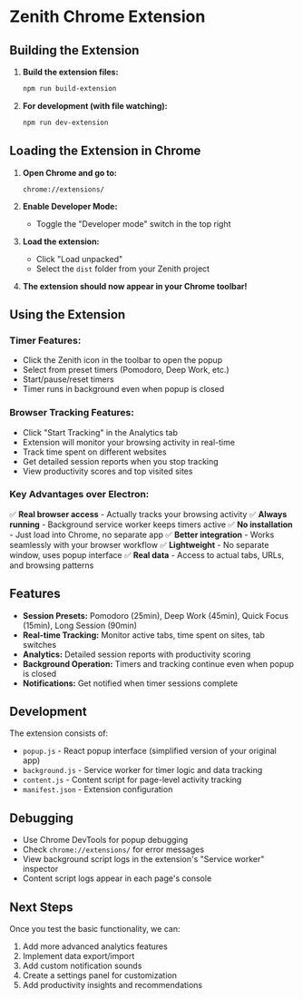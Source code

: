 # Zenith Chrome Extension

## Building the Extension

1. **Build the extension files:**

   ```bash
   npm run build-extension
   ```

2. **For development (with file watching):**
   ```bash
   npm run dev-extension
   ```

## Loading the Extension in Chrome

1. **Open Chrome and go to:**

   ```
   chrome://extensions/
   ```

2. **Enable Developer Mode:**

   - Toggle the "Developer mode" switch in the top right

3. **Load the extension:**

   - Click "Load unpacked"
   - Select the `dist` folder from your Zenith project

4. **The extension should now appear in your Chrome toolbar!**

## Using the Extension

### Timer Features:

- Click the Zenith icon in the toolbar to open the popup
- Select from preset timers (Pomodoro, Deep Work, etc.)
- Start/pause/reset timers
- Timer runs in background even when popup is closed

### Browser Tracking Features:

- Click "Start Tracking" in the Analytics tab
- Extension will monitor your browsing activity in real-time
- Track time spent on different websites
- Get detailed session reports when you stop tracking
- View productivity scores and top visited sites

### Key Advantages over Electron:

✅ **Real browser access** - Actually tracks your browsing activity
✅ **Always running** - Background service worker keeps timers active
✅ **No installation** - Just load into Chrome, no separate app
✅ **Better integration** - Works seamlessly with your browser workflow
✅ **Lightweight** - No separate window, uses popup interface
✅ **Real data** - Access to actual tabs, URLs, and browsing patterns

## Features

- **Session Presets:** Pomodoro (25min), Deep Work (45min), Quick Focus (15min), Long Session (90min)
- **Real-time Tracking:** Monitor active tabs, time spent on sites, tab switches
- **Analytics:** Detailed session reports with productivity scoring
- **Background Operation:** Timers and tracking continue even when popup is closed
- **Notifications:** Get notified when timer sessions complete

## Development

The extension consists of:

- `popup.js` - React popup interface (simplified version of your original app)
- `background.js` - Service worker for timer logic and data tracking
- `content.js` - Content script for page-level activity tracking
- `manifest.json` - Extension configuration

## Debugging

- Use Chrome DevTools for popup debugging
- Check `chrome://extensions/` for error messages
- View background script logs in the extension's "Service worker" inspector
- Content script logs appear in each page's console

## Next Steps

Once you test the basic functionality, we can:

1. Add more advanced analytics features
2. Implement data export/import
3. Add custom notification sounds
4. Create a settings panel for customization
5. Add productivity insights and recommendations
